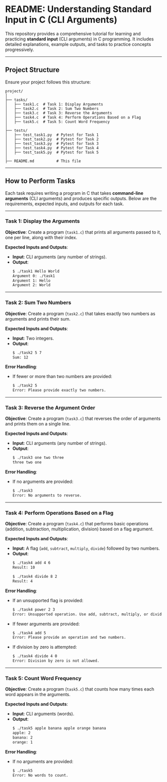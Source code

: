 # README: Understanding Standard Input in C (CLI Arguments)

This repository provides a comprehensive tutorial for learning and practicing **standard input** (CLI arguments) in C programming. It includes detailed explanations, example outputs, and tasks to practice concepts progressively.

---

## **Project Structure**

Ensure your project follows this structure:

```
project/
│
├── tasks/
│   ├── task1.c  # Task 1: Display Arguments
│   ├── task2.c  # Task 2: Sum Two Numbers
│   ├── task3.c  # Task 3: Reverse the Arguments
│   ├── task4.c  # Task 4: Perform Operations Based on a Flag
│   ├── task5.c  # Task 5: Count Word Frequency
│
├── tests/
│   ├── test_task1.py  # Pytest for Task 1
│   ├── test_task2.py  # Pytest for Task 2
│   ├── test_task3.py  # Pytest for Task 3
│   ├── test_task4.py  # Pytest for Task 4
│   ├── test_task5.py  # Pytest for Task 5
│
├── README.md          # This file
```

---

## **How to Perform Tasks**

Each task requires writing a program in C that takes **command-line arguments** (CLI arguments) and produces specific outputs. Below are the requirements, expected inputs, and outputs for each task.

---

### **Task 1: Display the Arguments**

**Objective**: Create a program (`task1.c`) that prints all arguments passed to it, one per line, along with their index.

**Expected Inputs and Outputs**:
- **Input**: CLI arguments (any number of strings).
- **Output**:
  ```bash
  $ ./task1 Hello World
  Argument 0: ./task1
  Argument 1: Hello
  Argument 2: World
  ```

---

### **Task 2: Sum Two Numbers**

**Objective**: Create a program (`task2.c`) that takes exactly two numbers as arguments and prints their sum.

**Expected Inputs and Outputs**:
- **Input**: Two integers.
- **Output**:
  ```bash
  $ ./task2 5 7
  Sum: 12
  ```

**Error Handling**:
- If fewer or more than two numbers are provided:
  ```bash
  $ ./task2 5
  Error: Please provide exactly two numbers.
  ```

---

### **Task 3: Reverse the Argument Order**

**Objective**: Create a program (`task3.c`) that reverses the order of arguments and prints them on a single line.

**Expected Inputs and Outputs**:
- **Input**: CLI arguments (any number of strings).
- **Output**:
  ```bash
  $ ./task3 one two three
  three two one
  ```

**Error Handling**:
- If no arguments are provided:
  ```bash
  $ ./task3
  Error: No arguments to reverse.
  ```

---

### **Task 4: Perform Operations Based on a Flag**

**Objective**: Create a program (`task4.c`) that performs basic operations (addition, subtraction, multiplication, division) based on a flag argument.

**Expected Inputs and Outputs**:
- **Input**: A flag (`add`, `subtract`, `multiply`, `divide`) followed by two numbers.
- **Output**:
  ```bash
  $ ./task4 add 4 6
  Result: 10

  $ ./task4 divide 8 2
  Result: 4
  ```

**Error Handling**:
- If an unsupported flag is provided:
  ```bash
  $ ./task4 power 2 3
  Error: Unsupported operation. Use add, subtract, multiply, or divide.
  ```

- If fewer arguments are provided:
  ```bash
  $ ./task4 add 5
  Error: Please provide an operation and two numbers.
  ```

- If division by zero is attempted:
  ```bash
  $ ./task4 divide 4 0
  Error: Division by zero is not allowed.
  ```

---

### **Task 5: Count Word Frequency**

**Objective**: Create a program (`task5.c`) that counts how many times each word appears in the arguments.

**Expected Inputs and Outputs**:
- **Input**: CLI arguments (words).
- **Output**:
  ```bash
  $ ./task5 apple banana apple orange banana
  apple: 2
  banana: 2
  orange: 1
  ```

**Error Handling**:
- If no arguments are provided:
  ```bash
  $ ./task5
  Error: No words to count.
  ```
